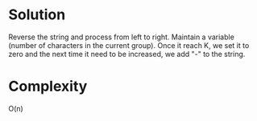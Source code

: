 # Solution
Reverse the string and process from left to right.
Maintain a variable (number of characters in the current group). Once it reach K, we set it to zero and the next time it need to be increased, we add "-" to the string.

# Complexity
O(n)
